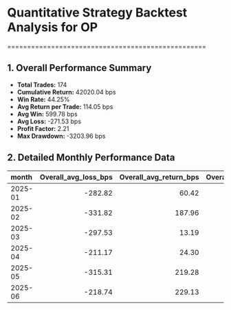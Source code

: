 # Quantitative Strategy Backtest Analysis for OP
==================================================

## 1. Overall Performance Summary

- **Total Trades:** 174
- **Cumulative Return:** 42020.04 bps
- **Win Rate:** 44.25%
- **Avg Return per Trade:** 114.05 bps
- **Avg Win:** 599.78 bps
- **Avg Loss:** -271.53 bps
- **Profit Factor:** 2.21
- **Max Drawdown:** -3203.96 bps

## 2. Detailed Monthly Performance Data

| month   |   Overall_avg_loss_bps |   Overall_avg_return_bps |   Overall_avg_win_bps |   Overall_cumulative_return_bps |   Overall_max_drawdown_bps |   Overall_median_return_bps |   Overall_std_return_bps |   Overall_total_trades |   Overall_win_rate |   long_avg_loss_bps |   long_avg_return_bps |   long_avg_win_bps |   long_cumulative_return_bps |   long_max_drawdown_bps |   long_median_return_bps |   long_std_return_bps |   long_total_trades |   long_win_rate |   short_avg_loss_bps |   short_avg_return_bps |   short_avg_win_bps |   short_cumulative_return_bps |   short_max_drawdown_bps |   short_median_return_bps |   short_std_return_bps |   short_total_trades |   short_win_rate |
|:--------|-----------------------:|-------------------------:|----------------------:|--------------------------------:|---------------------------:|----------------------------:|-------------------------:|-----------------------:|-------------------:|--------------------:|----------------------:|-------------------:|-----------------------------:|------------------------:|-------------------------:|----------------------:|--------------------:|----------------:|---------------------:|-----------------------:|--------------------:|------------------------------:|-------------------------:|--------------------------:|-----------------------:|---------------------:|-----------------:|
| 2025-01 |                -282.82 |                    60.42 |                746.91 |                         1253.96 |                   -3203.96 |                     -147.46 |                   677.29 |                  30.00 |               0.33 |             -314.37 |                -74.85 |             499.98 |                     -1352.46 |                -2415.92 |                  -200.61 |                459.89 |               17.00 |            0.29 |              -235.50 |                 237.33 |              993.84 |                       3014.06 |                 -1282.29 |                    -76.48 |                 852.51 |                13.00 |             0.38 |
| 2025-02 |                -331.82 |                   187.96 |                794.36 |                         5082.01 |                   -1925.05 |                     -121.29 |                   794.80 |                  26.00 |               0.46 |             -332.98 |                198.21 |             906.46 |                      2632.14 |                -1192.61 |                  -121.29 |                807.53 |               14.00 |            0.43 |              -330.27 |                 176.00 |              682.26 |                       1939.39 |                  -946.92 |                    -19.97 |                 779.53 |                12.00 |             0.50 |
| 2025-03 |                -297.53 |                    13.19 |                346.11 |                          117.80 |                   -2207.61 |                      -42.62 |                   434.90 |                  29.00 |               0.48 |             -326.82 |               -124.31 |             361.70 |                     -2005.99 |                -2405.53 |                  -177.46 |                361.40 |               17.00 |            0.29 |              -180.38 |                 207.99 |              337.45 |                       2656.73 |                  -361.05 |                     93.32 |                 455.33 |                12.00 |             0.75 |
| 2025-04 |                -211.17 |                    24.30 |                495.23 |                          456.88 |                   -2105.93 |                      -98.80 |                   512.00 |                  36.00 |               0.33 |             -239.34 |                -25.30 |             311.05 |                      -539.79 |                 -951.83 |                  -105.42 |                334.04 |               18.00 |            0.39 |              -187.34 |                  73.89 |              753.08 |                       1053.54 |                 -1917.84 |                    -89.17 |                 638.59 |                18.00 |             0.28 |
| 2025-05 |                -315.31 |                   219.28 |                753.87 |                         6410.48 |                   -2329.97 |                       -7.10 |                   766.75 |                  26.00 |               0.50 |             -268.98 |                114.53 |             625.87 |                      1409.96 |                -1167.31 |                   -53.20 |                655.01 |               14.00 |            0.43 |              -389.42 |                 341.50 |              863.59 |                       4382.59 |                 -1361.62 |                    242.92 |                 863.43 |                12.00 |             0.58 |
| 2025-06 |                -218.74 |                   229.13 |                537.04 |                         7652.10 |                    -768.74 |                      112.26 |                   596.40 |                  27.00 |               0.59 |             -273.19 |                189.91 |             653.02 |                      2664.36 |                 -757.32 |                    11.08 |                652.17 |               14.00 |            0.50 |              -123.47 |                 271.36 |              446.84 |                       3938.41 |                  -352.10 |                    162.39 |                 526.56 |                13.00 |             0.69 |